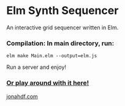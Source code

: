 # Elm Synth Sequencer

An interactive grid sequencer written in Elm. 

### Compilation: In main directory, run:
~~~
elm make Main.elm --output=elm.js
~~~

Run a server and enjoy!

### [Or play around with it here!](jonahdf.com)
[jonahdf.com](jonahdf.com)
